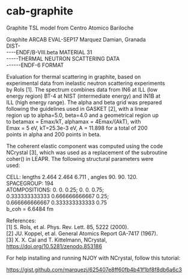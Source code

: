 # cab-graphite
Graphite TSL model from Centro Atomico Bariloche

 Graphite   ARCAB     EVAL-SEP17 Marquez Damian, Granada               
                      DIST-                                            
----ENDF/B-VIII.beta  MATERIAL 31                                      
-----THERMAL NEUTRON SCATTERING DATA                                   
------ENDF-6 FORMAT                                                    
                                                                       
     
                                                                     
 Evaluation for thermal scattering in graphite, based on             
 experimental data from inelastic neutron scattering experiments     
 by Rols [1]. The spectrum combines data from IN6 at ILL (low        
 energy region) BT-4 at NIST (intermediate energy) and IN1B at       
 ILL (high energy range). The alpha and beta grid was prepared       
 following the guidelines used in GASKET [2], with a linear          
 region up to alpha=5.0, beta=4.0 and a geometrical region up        
 to betamax = Emax/kT, alphamax = 4Emax/(AkT), with                
 Emax = 5 eV, kT=25.3e-3 eV, A = 11.898 for a total of 200           
 points in alpha and 200 points in beta.                             
                                                                     
 The coherent elastic component was computed using the code          
 NCrystal [3], which was used as a replacement of the subroutine     
 coher() in LEAPR. The following structural parameters were          
 used:                                                               
                                                                     
 CELL: lengths 2.464 2.464 6.711 , angles 90. 90. 120.               
 SPACEGROUP: 194                                                     
 ATOMPOSITIONS: 0. 0. 0.25; 0. 0. 0.75;                              
                0.333333333333 0.666666666667 0.25;                   
                0.666666666667 0.333333333333 0.75                   
 b_coh = 6.6484 fm                                                  
                                                                     
 References:                                                         
 [1] S. Rols, et al. Phys. Rev. Lett. 85, 5222 (2000).               
 [2] JU. Koppel, et al. General Atomics Report GA-7417 (1967).       
 [3] X. X. Cai and T. Kittelmann, NCrystal,                          
     https://doi.org/10.5281/zenodo.853186                           
                                                                     
     

For help installing and running NJOY with NCrystal, follow this
tutorial:

https://gist.github.com/marquezj/625407e8ff60fb4b41f1bf8f8db6a6c3
